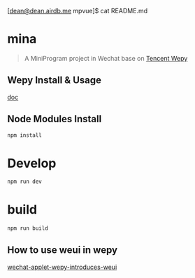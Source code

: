 [dean@dean.airdb.me mpvue]$ cat README.md
# mina

> A MiniProgram project in Wechat base on [Tencent Wepy](https://github.com/Tencent/wepy)

## Wepy Install & Usage

[doc](https://tencent.github.io/wepy/document.html#/./doc.cli)

## Node Modules Install

``` bash
npm install
```

# Develop
``` bash
npm run dev
```

# build
``` bash
npm run build
```

## How to use weui in wepy

[wechat-applet-wepy-introduces-weui](https://laravelcode.cn/posts/63/wechat-applet-wepy-introduces-weui)

